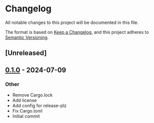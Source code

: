 # Changelog
All notable changes to this project will be documented in this file.

The format is based on [Keep a Changelog](https://keepachangelog.com/en/1.0.0/),
and this project adheres to [Semantic Versioning](https://semver.org/spec/v2.0.0.html).

## [Unreleased]

## [0.1.0](https://github.com/AllenDang/safe_format/releases/tag/v0.1.0) - 2024-07-09

### Other
- Remove Cargo.lock
- Add license
- Add config for release-plz
- Fix Cargo.toml
- Initial commit
